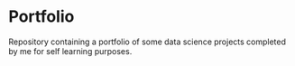 # Portfolio
Repository containing a portfolio of some data science projects completed by me for self learning purposes. 
